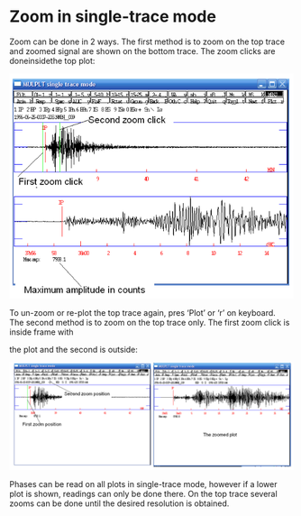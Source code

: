 # Zoom in single-trace mode

Zoom can be done in 2 ways. The first method is to zoom on the top trace and zoomed signal are shown on the bottom trace. The zoom clicks are doneinsidethe top plot:

![](/assets/seisan-tutorial-019.png)

To un-zoom or re-plot the top trace again, pres ‘Plot’ or ‘r’ on keyboard.  
 The second method is to zoom on the top trace only. The first zoom click is inside frame with

the plot and the second is outside:

![](/assets/seisan-tutorial-020.png)

Phases can be read on all plots in single-trace mode, however if a lower plot is shown, readings can only be done there. On the top trace several zooms can be done until the desired resolution is obtained.

